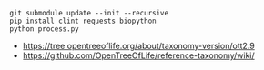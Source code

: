 ```
git submodule update --init --recursive
pip install clint requests biopython
python process.py
```

- https://tree.opentreeoflife.org/about/taxonomy-version/ott2.9
- https://github.com/OpenTreeOfLife/reference-taxonomy/wiki/
